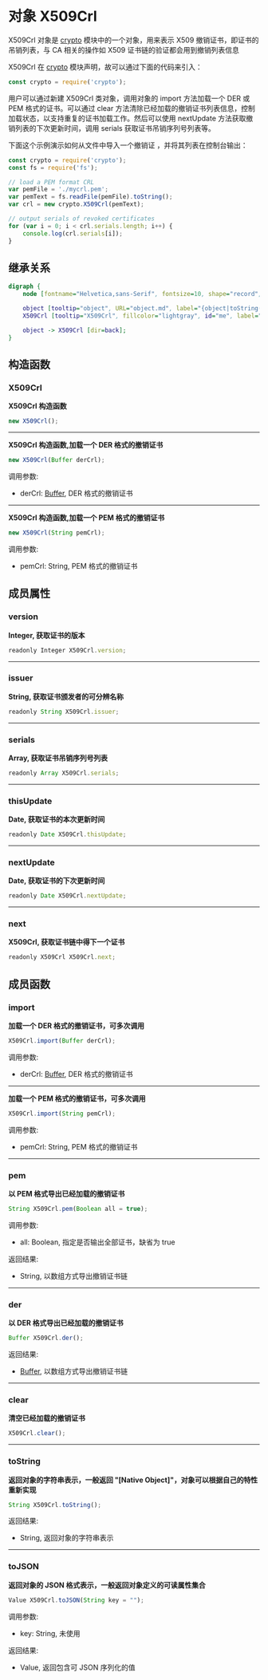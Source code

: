 # 对象 X509Crl
X509Crl 对象是 [crypto](../../module/ifs/crypto.md) 模块中的一个对象，用来表示 X509 撤销证书，即证书的吊销列表，与 CA 相关的操作如 X509 证书链的验证都会用到撤销列表信息

X509Crl 在 [crypto](../../module/ifs/crypto.md) 模块声明，故可以通过下面的代码来引入：

```JavaScript
const crypto = require('crypto');
```

用户可以通过新建 X509Crl 类对象，调用对象的 import 方法加载一个 DER 或 PEM 格式的证书。可以通过 clear 方法清除已经加载的撤销证书列表信息，控制加载状态，以支持重复的证书加载工作。然后可以使用 nextUpdate 方法获取撤销列表的下次更新时间，调用 serials 获取证书吊销序列号列表等。

下面这个示例演示如何从文件中导入一个撤销证 ，并将其列表在控制台输出：

```JavaScript
const crypto = require('crypto');
const fs = require('fs');

// load a PEM format CRL
var pemFile = './mycrl.pem';
var pemText = fs.readFile(pemFile).toString();
var crl = new crypto.X509Crl(pemText);

// output serials of revoked certificates
for (var i = 0; i < crl.serials.length; i++) {
    console.log(crl.serials[i]);
}
```

## 继承关系
```dot
digraph {
    node [fontname="Helvetica,sans-Serif", fontsize=10, shape="record", style="filled", fillcolor="white"];

    object [tooltip="object", URL="object.md", label="{object|toString()\ltoJSON()\l}"];
    X509Crl [tooltip="X509Crl", fillcolor="lightgray", id="me", label="{X509Crl|new X509Crl()\l|version\lissuer\lserials\lthisUpdate\lnextUpdate\lnext\l|import()\lpem()\lder()\lclear()\l}"];

    object -> X509Crl [dir=back];
}
```

## 构造函数
        
### X509Crl
**X509Crl 构造函数**

```JavaScript
new X509Crl();
```

--------------------------
**X509Crl 构造函数,加载一个 DER 格式的撤销证书**

```JavaScript
new X509Crl(Buffer derCrl);
```

调用参数:
* derCrl: [Buffer](Buffer.md), DER 格式的撤销证书

--------------------------
**X509Crl 构造函数,加载一个 PEM 格式的撤销证书**

```JavaScript
new X509Crl(String pemCrl);
```

调用参数:
* pemCrl: String, PEM 格式的撤销证书

## 成员属性
        
### version
**Integer, 获取证书的版本**

```JavaScript
readonly Integer X509Crl.version;
```

--------------------------
### issuer
**String, 获取证书颁发者的可分辨名称**

```JavaScript
readonly String X509Crl.issuer;
```

--------------------------
### serials
**Array, 获取证书吊销序列号列表**

```JavaScript
readonly Array X509Crl.serials;
```

--------------------------
### thisUpdate
**Date, 获取证书的本次更新时间**

```JavaScript
readonly Date X509Crl.thisUpdate;
```

--------------------------
### nextUpdate
**Date, 获取证书的下次更新时间**

```JavaScript
readonly Date X509Crl.nextUpdate;
```

--------------------------
### next
**X509Crl, 获取证书链中得下一个证书**

```JavaScript
readonly X509Crl X509Crl.next;
```

## 成员函数
        
### import
**加载一个 DER 格式的撤销证书，可多次调用**

```JavaScript
X509Crl.import(Buffer derCrl);
```

调用参数:
* derCrl: [Buffer](Buffer.md), DER 格式的撤销证书

--------------------------
**加载一个 PEM 格式的撤销证书，可多次调用**

```JavaScript
X509Crl.import(String pemCrl);
```

调用参数:
* pemCrl: String, PEM 格式的撤销证书

--------------------------
### pem
**以 PEM 格式导出已经加载的撤销证书**

```JavaScript
String X509Crl.pem(Boolean all = true);
```

调用参数:
* all: Boolean, 指定是否输出全部证书，缺省为 true

返回结果:
* String, 以数组方式导出撤销证书链

--------------------------
### der
**以 DER 格式导出已经加载的撤销证书**

```JavaScript
Buffer X509Crl.der();
```

返回结果:
* [Buffer](Buffer.md), 以数组方式导出撤销证书链

--------------------------
### clear
**清空已经加载的撤销证书**

```JavaScript
X509Crl.clear();
```

--------------------------
### toString
**返回对象的字符串表示，一般返回 "[Native Object]"，对象可以根据自己的特性重新实现**

```JavaScript
String X509Crl.toString();
```

返回结果:
* String, 返回对象的字符串表示

--------------------------
### toJSON
**返回对象的 JSON 格式表示，一般返回对象定义的可读属性集合**

```JavaScript
Value X509Crl.toJSON(String key = "");
```

调用参数:
* key: String, 未使用

返回结果:
* Value, 返回包含可 JSON 序列化的值


